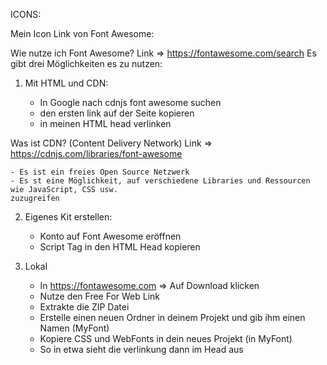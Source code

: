 ICONS:

Mein Icon Link von Font Awesome: 
<script src="https://kit.fontawesome.com/afb1a0b39a.js" crossorigin="anonymous"></script>

Wie nutze ich Font Awesome?
Link => https://fontawesome.com/search
Es gibt drei Möglichkeiten es zu nutzen:

1. Mit HTML und CDN:

    - In Google nach cdnjs font awesome suchen
    - den ersten link auf der Seite kopieren
    - in meinen HTML head verlinken

Was ist CDN? 
(Content Delivery Network)
Link => https://cdnjs.com/libraries/font-awesome

    - Es ist ein freies Open Source Netzwerk
    - Es st eine Möglichkeit, auf verschiedene Libraries und Ressourcen wie JavaScript, CSS usw.
    zuzugreifen


2. Eigenes Kit erstellen:

    - Konto auf Font Awesome eröffnen
    - Script Tag in den HTML Head kopieren <sript src="" crossorigin=""></script>


3. Lokal

    - In https://fontawesome.com => Auf Download klicken
    - Nutze den Free For Web Link
    - Extrakte die ZIP Datei
    - Erstelle einen neuen Ordner in deinem Projekt und gib ihm einen Namen (MyFont)
    - Kopiere CSS und WebFonts in dein neues Projekt (in MyFont)
    - So in etwa sieht die verlinkung dann im Head aus
     <link rel="stylesheet" href="MyFonts/css/all.css"></link>